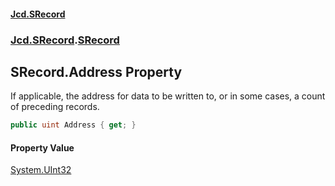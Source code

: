 #### [Jcd.SRecord](index.md 'index')
### [Jcd.SRecord](Jcd.SRecord.md 'Jcd.SRecord').[SRecord](Jcd.SRecord.SRecord.md 'Jcd.SRecord.SRecord')

## SRecord.Address Property

If applicable, the address for data to be written to, or in some cases, a count of preceding records.

```csharp
public uint Address { get; }
```

#### Property Value
[System.UInt32](https://docs.microsoft.com/en-us/dotnet/api/System.UInt32 'System.UInt32')